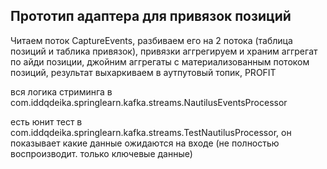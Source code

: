 ## Прототип адаптера для привязок позиций

Читаем поток CaptureEvents, 
разбиваем его на 2 потока (таблица позиций и таблика привязок),
привязки аггрегируем и храним аггрегат по айди позиции,
джойним аггрегаты с материализованным потоком позиций,
результат выхаркиваем в аутпутовый топик,
PROFIT

вся логика стриминга в com.iddqdeika.springlearn.kafka.streams.NautilusEventsProcessor

есть юнит тест в com.iddqdeika.springlearn.kafka.streams.TestNautilusProcessor, он показывает какие данные ожидаются на входе (не полностью воспроизводит. только ключевые данные)
